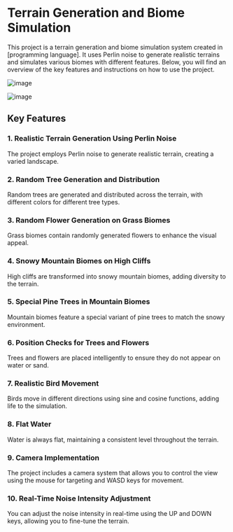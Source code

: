 # Terrain Generation and Biome Simulation

This project is a terrain generation and biome simulation system created in [programming language]. It uses Perlin noise to generate realistic terrains and simulates various biomes with different features. Below, you will find an overview of the key features and instructions on how to use the project.

![image](https://github.com/lumijiez/processing-perlin/assets/59575049/e4e88275-a9dd-4010-bb95-2ab309f49d61)

![image](https://github.com/lumijiez/processing-perlin/assets/59575049/e8e3206c-ca5e-423b-b2e2-4d8c6fd11af4)



## Key Features

### 1. Realistic Terrain Generation Using Perlin Noise

The project employs Perlin noise to generate realistic terrain, creating a varied landscape.

### 2. Random Tree Generation and Distribution

Random trees are generated and distributed across the terrain, with different colors for different tree types.

### 3. Random Flower Generation on Grass Biomes

Grass biomes contain randomly generated flowers to enhance the visual appeal.

### 4. Snowy Mountain Biomes on High Cliffs

High cliffs are transformed into snowy mountain biomes, adding diversity to the terrain.

### 5. Special Pine Trees in Mountain Biomes

Mountain biomes feature a special variant of pine trees to match the snowy environment.

### 6. Position Checks for Trees and Flowers

Trees and flowers are placed intelligently to ensure they do not appear on water or sand.

### 7. Realistic Bird Movement

Birds move in different directions using sine and cosine functions, adding life to the simulation.

### 8. Flat Water

Water is always flat, maintaining a consistent level throughout the terrain.

### 9. Camera Implementation

The project includes a camera system that allows you to control the view using the mouse for targeting and WASD keys for movement.

### 10. Real-Time Noise Intensity Adjustment

You can adjust the noise intensity in real-time using the UP and DOWN keys, allowing you to fine-tune the terrain.





